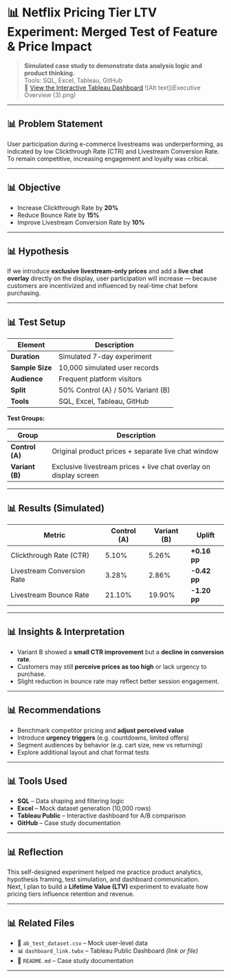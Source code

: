# 📊 Netflix Pricing Tier LTV Experiment: Merged Test of Feature & Price Impact

> **Simulated case study to demonstrate data analysis logic and product thinking.**  
> Tools: SQL, Excel, Tableau, GitHub  
> 🔗 [View the Interactive Tableau Dashboard](https://public.tableau.com/views/NetflixPricingTierLTVExperimentMergedTestofFeaturePriceImpact/Dashboard1?:language=en-US&:sid=&:redirect=auth&:display_count=n&:origin=viz_share_link)
![Alt text](Executive Overview (3).png)
---

## 📊 Problem Statement

User participation during e-commerce livestreams was underperforming, as indicated by low Clickthrough Rate (CTR) and Livestream Conversion Rate.  
To remain competitive, increasing engagement and loyalty was critical.

---

## 📊 Objective

- Increase Clickthrough Rate by **20%**
- Reduce Bounce Rate by **15%**
- Improve Livestream Conversion Rate by **10%**

---

## 📊 Hypothesis

If we introduce **exclusive livestream-only prices** and add a **live chat overlay** directly on the display, user participation will increase — because customers are incentivized and influenced by real-time chat before purchasing.

---

## 📊 Test Setup

| Element        | Description                                                       |
|----------------|-------------------------------------------------------------------|
| **Duration**   | Simulated 7-day experiment                                        |
| **Sample Size**| 10,000 simulated user records                                     |
| **Audience**   | Frequent platform visitors                                        |
| **Split**      | 50% Control (A) / 50% Variant (B)                                 |
| **Tools**      | SQL, Excel, Tableau, GitHub                                       |

**Test Groups:**

| Group           | Description                                                                 |
|------------------|------------------------------------------------------------------------------|
| **Control (A)**  | Original product prices + separate live chat window                         |
| **Variant (B)**  | Exclusive livestream prices + live chat overlay on display screen           |

---

## 📊 Results (Simulated)

| Metric                     | Control (A) | Variant (B) | Uplift         |
|----------------------------|-------------|-------------|----------------|
| Clickthrough Rate (CTR)    | 5.10%       | 5.26%       | **+0.16 pp**   |
| Livestream Conversion Rate | 3.28%       | 2.86%       | **-0.42 pp**   |
| Livestream Bounce Rate     | 21.10%      | 19.90%      | **-1.20 pp**   |

---

## 📊 Insights & Interpretation

- Variant B showed a **small CTR improvement** but a **decline in conversion rate**.
- Customers may still **perceive prices as too high** or lack urgency to purchase.
- Slight reduction in bounce rate may reflect better session engagement.

---

## 📊 Recommendations

- Benchmark competitor pricing and **adjust perceived value**
- Introduce **urgency triggers** (e.g. countdowns, limited offers)
- Segment audiences by behavior (e.g. cart size, new vs returning)
- Explore additional layout and chat format tests

---

## 📊 Tools Used

- **SQL** – Data shaping and filtering logic  
- **Excel** – Mock dataset generation (10,000 rows)  
- **Tableau Public** – Interactive dashboard for A/B comparison  
- **GitHub** – Case study documentation

---

## 📊 Reflection

This self-designed experiment helped me practice product analytics, hypothesis framing, test simulation, and dashboard communication.  
Next, I plan to build a **Lifetime Value (LTV)** experiment to evaluate how pricing tiers influence retention and revenue.

---

## 📊 Related Files

- 📄 `ab_test_dataset.csv` – Mock user-level data
- 📊 `dashboard_link.twbx` – Tableau Public Dashboard *(link or file)*
- 📝 `README.md` – Case study documentation

---
